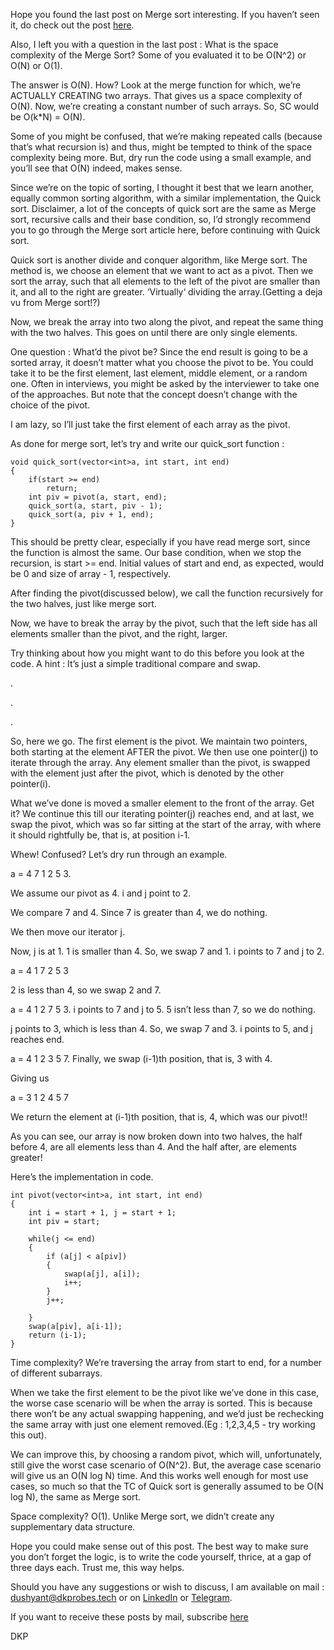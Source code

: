 Hope you found the last post on Merge sort interesting. If you haven’t seen it, do check out the post [here](https://dkprobes.tech/Data-Structures/merge-sort). 

Also, I left you with a question in the last post : What is the space complexity of the Merge Sort? Some of you evaluated it to be O(N^2) or O(N) or O(1). 

The answer is O(N). How? Look at the merge function for which, we’re ACTUALLY CREATING two arrays. That gives us a space complexity of O(N). Now, we’re creating a constant number of such arrays. So, SC would be O(k*N) = O(N). 

Some of you might be confused, that we’re making repeated calls (because that’s what recursion is) and thus, might be tempted to think of the space complexity being more. But, dry run the code using a small example, and you’ll see that O(N) indeed, makes sense.

Since we’re on the topic of sorting, I thought it best that we learn another, equally common sorting algorithm, with a similar implementation, the Quick sort. Disclaimer, a lot of the concepts of quick sort are the same as Merge sort, recursive calls and their base condition, so, I’d strongly recommend you to go through the Merge sort article here, before continuing with Quick sort.

Quick sort is another divide and conquer algorithm, like Merge sort. The method is, we choose an element that we want to act as a pivot. Then we sort the array, such that all elements to the left of the pivot are smaller than it, and all to the right are greater. ‘Virtually‘ dividing the array.(Getting a deja vu from Merge sort!?)

Now, we break the array into two along the pivot, and repeat the same thing with the two halves. This goes on until there are only single elements.

One question : What’d the pivot be? Since the end result is going to be a sorted array, it doesn’t matter what you choose the pivot to be. You could take it to be the first element, last element, middle element, or a random one. Often in interviews, you might be asked by the interviewer to take one of the approaches. But note that the concept doesn’t change with the choice of the pivot.

I am lazy, so I’ll just take the first element of each array as the pivot.

As done for merge sort, let’s try and write our quick_sort function : 

```
void quick_sort(vector<int>a, int start, int end)
{
    if(start >= end)
        return;
    int piv = pivot(a, start, end);
    quick_sort(a, start, piv - 1);
    quick_sort(a, piv + 1, end);
}
```

This should be pretty clear, especially if you have read merge sort, since the function is almost the same. Our base condition, when we stop the recursion, is start >= end. Initial values of start and end, as expected, would be 0 and size of array - 1, respectively.

After finding the pivot(discussed below), we call the function recursively for the two halves, just like merge sort. 

Now, we have to break the array by the pivot, such that the left side has all elements smaller than the pivot, and the right, larger. 

Try thinking about how you might want to do this before you look at the code. A hint : It’s just a simple traditional compare and swap.

.

.

.

So, here we go. The first element is the pivot. We maintain two pointers, both starting at the element AFTER the pivot. We then use one pointer(j) to iterate through the array. Any element smaller than the pivot, is swapped with the element just after the pivot, which is denoted by the other pointer(i). 

What we’ve done is moved a smaller element to the front of the array. Get it? We continue this till our iterating pointer(j) reaches end, and at last, we swap the pivot, which was so far sitting at the start of the array, with where it should rightfully be, that is, at position i-1.

Whew! Confused? Let’s dry run through an example.

a = 4 7 1 2 5 3. 

We assume our pivot as 4. i and j point to 2.

We compare 7 and 4. Since 7 is greater than 4, we do nothing.

We then move our iterator j.

Now, j is at 1. 1 is smaller than 4. So, we swap 7 and 1. i points to 7 and j to 2.

a = 4 1 7 2 5 3

2 is less than 4, so we swap 2 and 7. 

a = 4 1 2 7 5 3. i points to 7 and j to 5. 5 isn’t less than 7, so we do nothing.

j points to 3, which is less than 4. So, we swap 7 and 3. i points to 5, and j reaches end.

a = 4 1 2 3 5 7. Finally, we swap (i-1)th position, that is, 3 with 4.

Giving us 

a = 3 1 2 4 5 7

We return the element at (i-1)th position, that is, 4, which was our pivot!!

As you can see, our array is now broken down into two halves, the half before 4, are all elements less than 4. And the half after, are elements greater! 

Here’s the implementation in code.
```
int pivot(vector<int>a, int start, int end)
{
	int i = start + 1, j = start + 1;
  	int piv = start;
  
  	while(j <= end)
    {
    	if (a[j] < a[piv])
        {
        	swap(a[j], a[i]);
          	i++;
        }
      	j++;
    
    }
  	swap(a[piv], a[i-1]);
  	return (i-1);
}
```

Time complexity? We’re traversing the array from start to end, for a number of different subarrays. 

When we take the first element to be the pivot like we’ve done in this case, the worse case scenario will be when the array is sorted. This is because there won’t be any actual swapping happening, and we’d just be rechecking the same array with just one element removed.(Eg : 1,2,3,4,5 - try working this out).

We can improve this, by choosing a random pivot, which will, unfortunately, still give the worst case scenario of O(N^2). But, the average case scenario will give us an O(N log N) time. And this works well enough for most use cases, so much so that the TC of Quick sort is generally assumed to be O(N log N), the same as Merge sort.

Space complexity? O(1). Unlike Merge sort, we didn’t create any supplementary data structure.

Hope you could make sense out of this post. The best way to make sure you don’t forget the logic, is to write the code yourself, thrice, at a gap of three days each. Trust me, this way helps.

Should you have any suggestions  or wish to discuss, I am available on mail : dushyant@dkprobes.tech or on [LinkedIn](https://linkedin.com/in/dkp1903) or [Telegram](https://t.me/dkp1903). 

If you want to receive these posts by mail, subscribe [here](https://dkprobescode.substack.com/subscribe)


DKP